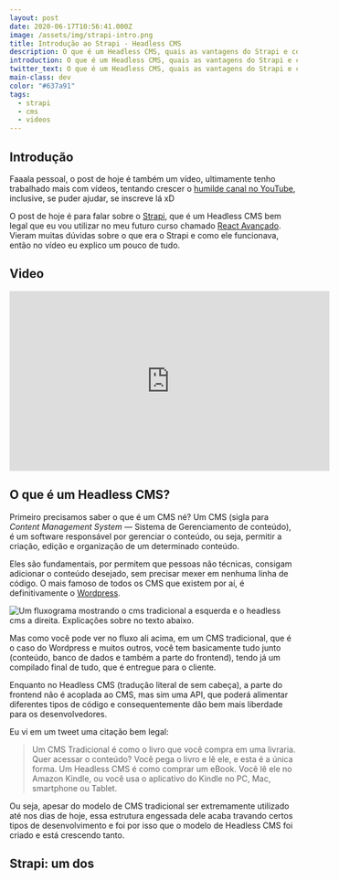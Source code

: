 ```yaml
---
layout: post
date: 2020-06-17T10:56:41.000Z
image: /assets/img/strapi-intro.png
title: Introdução ao Strapi - Headless CMS
description: O que é um Headless CMS, quais as vantagens do Strapi e como ele funciona.
introduction: O que é um Headless CMS, quais as vantagens do Strapi e como ele funciona.
twitter_text: O que é um Headless CMS, quais as vantagens do Strapi e como ele funciona.
main-class: dev
color: "#637a91"
tags:
  - strapi
  - cms
  - videos
---
```

## Introdução

Faaala pessoal, o post de hoje é também um vídeo, ultimamente tenho trabalhado mais com vídeos, tentando crescer o [humilde canal no YouTube](https://www.youtube.com/WillianJustenCursos/?sub_confirmation=1), inclusive, se puder ajudar, se inscreve lá xD

O post de hoje é para falar sobre o [Strapi](https://strapi.io/), que é um Headless CMS bem legal que eu vou utilizar no meu futuro curso chamado [React Avançado](https://reactavancado.com.br/). Vieram muitas dúvidas sobre o que era o Strapi e como ele funcionava, então no vídeo eu explico um pouco de tudo.

## Video

<iframe width="560" height="315" src="https://www.youtube.com/embed/L3LWzYOaWMQ" frameborder="0" allow="accelerometer; autoplay; encrypted-media; gyroscope; picture-in-picture" allowfullscreen></iframe>

## O que é um Headless CMS?

Primeiro precisamos saber o que é um CMS né? Um CMS (sigla para *Content Management System* — Sistema de Gerenciamento de conteúdo), é um software responsável por gerenciar o conteúdo, ou seja, permitir a criação, edição e organização de um determinado conteúdo.

Eles são fundamentais, por permitem que pessoas não técnicas, consigam adicionar o conteúdo desejado, sem precisar mexer em nenhuma linha de código. O mais famoso de todos os CMS que existem por aí, é definitivamente o [Wordpress](https://br.wordpress.org/).

![Um fluxograma mostrando o cms tradicional a esquerda e o headless cms a direita. Explicações sobre no texto abaixo.](/assets/img/traditional-vs-headless-cms.png)

Mas como você pode ver no fluxo ali acima, em um CMS tradicional, que é o caso do Wordpress e muitos outros, você tem basicamente tudo junto (conteúdo, banco de dados e também a parte do frontend), tendo já um compilado final de tudo, que é entregue para o cliente.

Enquanto no Headless CMS (tradução literal de sem cabeça), a parte do frontend não é acoplada ao CMS, mas sim uma API, que poderá alimentar diferentes tipos de código e consequentemente dão bem mais liberdade para os desenvolvedores.

Eu vi em um tweet uma citação bem legal:

> Um CMS Tradicional é como o livro que você compra em uma livraria. Quer acessar o conteúdo? Você pega o livro e lê ele, e esta é a única forma. Um Headless CMS é como comprar um eBook. Você lê ele no Amazon Kindle, ou você usa o aplicativo do Kindle no PC, Mac, smartphone ou Tablet.

Ou seja, apesar do modelo de CMS tradicional ser extremamente utilizado até nos dias de hoje, essa estrutura engessada dele acaba travando certos tipos de desenvolvimento e foi por isso que o modelo de Headless CMS foi criado e está crescendo tanto.

## Strapi: um dos  



